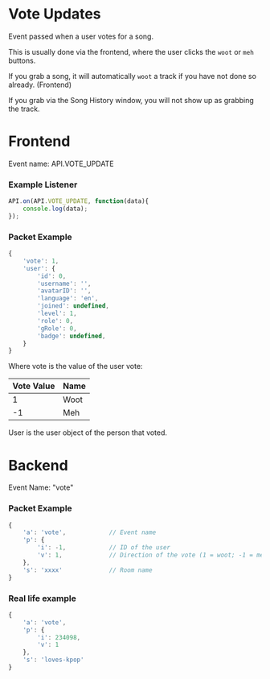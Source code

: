 # Vote Updates

Event passed when a user votes for a song.

This is usually done via the frontend, where the user clicks the `woot` or `meh` buttons.

If you grab a song, it will automatically `woot` a track if you have not done so already. (Frontend)

If you grab via the Song History window, you will not show up as grabbing the track.

# Frontend

Event name: API.VOTE_UPDATE

### Example Listener

```js
API.on(API.VOTE_UPDATE, function(data){
    console.log(data);
});
```

### Packet Example

```js
{
    'vote': 1,
    'user': {
        'id': 0,
        'username': '',
        'avatarID': '',
        'language': 'en',
        'joined': undefined,
        'level': 1,
        'role': 0,
        'gRole': 0,
        'badge': undefined,
    }
}
```

Where vote is the value of the user vote:

| Vote Value | Name |
| ---------- | ---- |
| 1          | Woot |
| -1         | Meh  |

User is the user object of the person that voted.

# Backend

Event Name: "vote"

### Packet Example

```js
{
    'a': 'vote',            // Event name
    'p': {
        'i': -1,            // ID of the user
        'v': 1,             // Direction of the vote (1 = woot; -1 = meh)
    },
    's': 'xxxx'             // Room name
}
```
### Real life example
```js
{
    'a': 'vote',
    'p': {
        'i': 234098,
        'v': 1
    },
    's': 'loves-kpop'
}
```